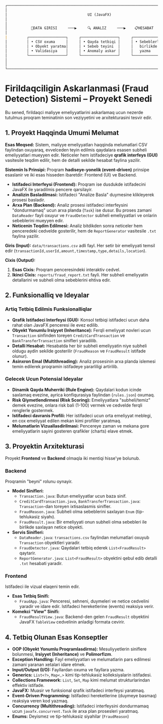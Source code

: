 ```markdown
┌─────────────────────────────────────────────────────────────────────────────────────────────
│                                                                                             │                   
│                                     UI (JavaFX)                                             │                                                                     
│                                                                                             │ 
│                                                                                             │
│           📄DATA GIRISI     ───▶     🔍 ANALIZ     ───▶    📋HESABAT                      │
│                                                                                             │  
|         ┌─────────────────┐     ┌─────────────────┐     ┌──────────────────┐                │
│         │ • CSV oxuma     │     │ • Qayda tetbiqi │     │ • Sebeblerle     │                │
│         │ • Obyekt yaratma│     │ • Sebeb teyini  │     │   birlikde fayla │                │
│         │ • Validasiya    │     │ • Anomaly askar │     │   yazma          │                │
│         └─────────────────┘     └─────────────────┘     └──────────────────┘                │
│                                                                                             |
│                                                                                             │                    
└─────────────────────────────────────────────────────────────────────────────────────────────
```

# Firildaqciligin Askarlanmasi (Fraud Detection) Sistemi – Proyekt Senedi

Bu sened, firildaqci maliyye emeliyyatlarini askarlamaq ucun nezerde tutulmus proqram teminatinin son veziyyetini ve arxitekturasini tesvir edir.

## 1. Proyekt Haqqinda Umumi Melumat

**Esas Meqsed:**
Sistem, maliyye emeliyyatları haqqinda melumatlari CSV faylindan oxuyaraq, evvelceden teyin edilmis qaydalara esasen subheli emeliyyatlari mueyyen edir. Neticeler hem istifadeciye **qrafik interfeys (GUI)** vasitesile teqdim edilir, hem de detalli sekilde hesabat faylina yazilir.

**Sistemin Is Prinsipi:**
Proqram **hadiseye-yonelik (event-driven)** prinsipe esaslanir ve iki esas hisseden ibaretdir: Frontend (UI) ve Backend.

- **Istifadeci Interfeysi (Frontend):** Proqram ise dusdukde istifadecini JavaFX ile yaradilmis pencere qarsilayir.
- **Analizin Basladilmasi:** Istifadeci "Analize Basla" duymesine klikleyerek prosesi basladir.
- **Arxa Plan (Backend):** Analiz prosesi istifadeci interfeysini "dondurmamaq" ucun arxa planda (`Task`) ise dusur. Bu proses zamani `DataReader` fayli oxuyur ve `FraudDetector` subheli emeliyyatlari ve onlarin sebeblerini mueyyen edir.
- **Neticenin Teqdim Edilmesi:** Analiz bitdikden sonra neticeler hem penceredeki cedvelde gosterilir, hem de `ReportGenerator` vasitesile `.txt` faylina yazilir.

**Giris (Input):**
`data/transactions.csv` adli fayl. Her setir bir emeliyyati temsil edir (`transactionId,userId,amount,timestamp,type,details,location`).

**Cixis (Output):**

1.  **Esas Cixis:** Proqram penceresindeki interaktiv cedvel.
2.  **Ikinci Cixis:** `reports/fraud_report.txt` fayli. Her subheli emeliyyatin detallarini ve subheli olma sebeblerini ehtiva edir.

## 2. Funksionalliq ve Ideyalar

### Artiq Tetbiq Edilmis Funksionalliqlar

- **Qrafik Istifadeci Interfeysi (GUI):** Konsol tetbiqi istifadeci ucun daha rahat olan JavaFX penceresi ile evez edilib.
- **Obyekt Yonumlu Irsiyyet (Inheritance):** Ferqli emeliyyat novleri ucun `Transaction` sinfinden toreyen `CreditCardTransaction` ve `BankTransferTransaction` sinifleri yaradilib.
- **Detalli Hesabat:** Hesabatda her bir subheli emeliyyatin niye subheli oldugu aydin sekilde gosterilir (`FraudReason` ve `FraudResult` istifade olunur).
- **Asinxron Emal (Multithreading):** Analiz prosesinin arxa planda islemesi temin edilerek proqramin istifadeye yararliligi artirilib.

### Gelecek Ucun Potensial Ideyalar

- **Dinamik Qayda Muherriki (Rule Engine):** Qaydalari kodun icinde saxlamaq evezine, ayrica konfiqurasiya faylindan (`rules.json`) oxumaq.
- **Risk Qiymetlendirmesi (Risk Scoring):** Emeliyyatlara "subheli/temiz" demek evezine, onlara risk bali (1-100) vermek ve cedvelde ferqli renglerle gostermek.
- **Istifadeci davranis Profili:** Her istifadeci ucun orta emeliyyat meblegi, en cox emeliyyat edilen mekan kimi profiller yaratmaq.
- **Melumatlarin Vizuallasdirilmasi:** Pencereye zaman ve mekana gore emeliyyatlarin sayini gosteren qrafikler (charts) elave etmek.

## 3. Proyektin Arxitekturasi

Proyekt **Frontend** ve **Backend** olmaqla iki mentiqi hisse'ye bolunub.

### Backend

Proqramin "beyni" rolunu oynayir.

- **Model Sinifleri:**
  - `Transaction.java`: Butun emeliyyatlar ucun baza sinif.
  - `CreditCardTransaction.java`, `BankTransferTransaction.java`: `Transaction`-dan toreyen ixtisaslasmis sinifler.
  - `FraudReason.java`: Subheli olma sebeblerini saxlayan `Enum` (tip-tehlukəsiz siyahı).
  - `FraudResult.java`: Bir emeliyyati onun subheli olma sebebleri ile birlikde saxlayan netice obyekti.
- **Servis Sinifleri:**
  - `DataReader.java`: `transactions.csv` faylindan melumatlari oxuyub `Transaction` obyektleri yaradir.
  - `FraudDetector.java`: Qaydalari tetbiq ederek `List<FraudResult>` qaytarir.
  - `ReportGenerator.java`: `List<FraudResult>` obyektini qebul edib detalli `.txt` hesabati yaradir.

### Frontend

Istifadeci ile vizual elaqeni temin edir.

- **Esas Tetbiq Sinifi:**
  - `FraudApp.java`: Penceresi, sehneni, duymeleri ve netice cedvelini yaradir ve idare edir. Istifadeci hereketlerine (events) reaksiya verir.
- **Komekci "View" Sinifi:**
  - `FraudResultView.java`: Backend-den gelen `FraudResult` obyektini JavaFX `TableView` cedvelinin anladigi formata cevirir.

## 4. Tetbiq Olunan Esas Konseptler

- **OOP (Obyekt Yonumlu Proqramlasdirma):** Mesuliyyetlerin siniflere bolunmesi, **Irsiyyet (Inheritance)** ve **Polimorfizm**.
- **Exception Handling:** Fayl emeliyyatları ve melumatlarin pars edilmesi zamani yaranan xetalari idare etmek.
- **Input/Output (I/O):** Fayllardan oxuma ve fayllara yazma.
- **Generics:** `List<?>`, `Map<,>` kimi tip-tehlukəsiz kolleksiyalarin istifadesi.
- **Collections Framework:** `List`, `Set`, `Map` kimi melumat strukturlarindan effektiv istifade.
- **JavaFX:** Muasir ve funksional qrafik istifadeci interfeysi yaratmaq.
- **Event-Driven Programming:** Istifadeci hereketlerine (duymeye basmaq) reaksiya veren kod yazmaq.
- **Concurrency (Multithreading):** Istifadeci interfeysini dondurmamaq ucun `javafx.concurrent.Task` ile arxa plan prosesleri yaratmaq.
- **Enums:** Deyismez ve tip-tehlukəsiz siyahilar (`FraudReason`)